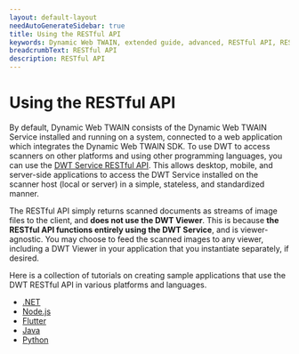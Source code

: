 ```yaml
---
layout: default-layout
needAutoGenerateSidebar: true
title: Using the RESTful API
keywords: Dynamic Web TWAIN, extended guide, advanced, RESTful API, REST, REST service, RESTful service, webtwain, Dynamic Web TWAIN Service, RESTful integration
breadcrumbText: RESTful API
description: RESTful API
---
```


# Using the RESTful API

By default, Dynamic Web TWAIN consists of the Dynamic Web TWAIN Service installed and running on a system, connected to a web application which integrates the Dynamic Web TWAIN SDK. To use DWT to access scanners on other platforms and using other programming languages, you can use the [DWT Service RESTful API](/_articles/info/api/restful.md). This allows desktop, mobile, and server-side applications to access the DWT Service installed on the scanner host (local or server) in a simple, stateless, and standardized manner.

The RESTful API simply returns scanned documents as streams of image files to the client, and **does not use the DWT Viewer**. This is because **the RESTful API functions entirely using the DWT Service**, and is viewer-agnostic. You may choose to feed the scanned images to any viewer, including a DWT Viewer in your application that you instantiate separately, if desired.

Here is a collection of tutorials on creating sample applications that use the DWT RESTful API in various platforms and languages.

- [.NET](https://github.com/Dynamsoft/Dynamic-Web-TWAIN-REST-dotnet)
- [Node.js](https://www.dynamsoft.com/codepool/rest-api-node-document-scanning.html)
- [Flutter](https://www.dynamsoft.com/codepool/flutter-twain-scanner-digitize-document.html)
- [Java](https://www.dynamsoft.com/codepool/java-twain-document-scanning.html)
- [Python](https://www.dynamsoft.com/codepool/python-twain-wia-sane-document-scanner.html)
